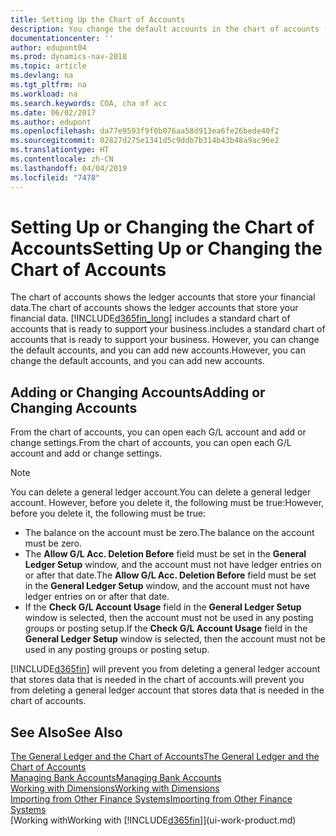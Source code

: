 ```yaml
---
title: Setting Up the Chart of Accounts
description: You change the default accounts in the chart of accounts (COA), and you can add new accounts.
documentationcenter: ''
author: edupont04
ms.prod: dynamics-nav-2018
ms.topic: article
ms.devlang: na
ms.tgt_pltfrm: na
ms.workload: na
ms.search.keywords: COA, cha of acc
ms.date: 06/02/2017
ms.author: edupont
ms.openlocfilehash: da77e9593f9f0b076aa58d913ea6fe26bede40f2
ms.sourcegitcommit: 02827d275e1341d5c9ddb7b314b43b48a9ac96e2
ms.translationtype: HT
ms.contentlocale: zh-CN
ms.lasthandoff: 04/04/2019
ms.locfileid: "7478"
---
```

# <a name="setting-up-or-changing-the-chart-of-accounts"></a><span data-ttu-id="e5ab3-103">Setting Up or Changing the Chart of Accounts</span><span class="sxs-lookup"><span data-stu-id="e5ab3-103">Setting Up or Changing the Chart of Accounts</span></span>
<span data-ttu-id="e5ab3-104">The chart of accounts shows the ledger accounts that store your financial data.</span><span class="sxs-lookup"><span data-stu-id="e5ab3-104">The chart of accounts shows the ledger accounts that store your financial data.</span></span> [!INCLUDE[d365fin_long](includes/d365fin_long_md.md)] <span data-ttu-id="e5ab3-105">includes a standard chart of accounts that is ready to support your business.</span><span class="sxs-lookup"><span data-stu-id="e5ab3-105">includes a standard chart of accounts that is ready to support your business.</span></span>
<span data-ttu-id="e5ab3-106">However, you can change the default accounts, and you can add new accounts.</span><span class="sxs-lookup"><span data-stu-id="e5ab3-106">However, you can change the default accounts, and you can add new accounts.</span></span>  

## <a name="adding-or-changing-accounts"></a><span data-ttu-id="e5ab3-107">Adding or Changing Accounts</span><span class="sxs-lookup"><span data-stu-id="e5ab3-107">Adding or Changing Accounts</span></span>
<span data-ttu-id="e5ab3-108">From the chart of accounts, you can open each G/L account and add or change settings.</span><span class="sxs-lookup"><span data-stu-id="e5ab3-108">From the chart of accounts, you can open each G/L account and add or change settings.</span></span>

> [!NOTE]  
>   <span data-ttu-id="e5ab3-109">You can delete a general ledger account.</span><span class="sxs-lookup"><span data-stu-id="e5ab3-109">You can delete a general ledger account.</span></span> <span data-ttu-id="e5ab3-110">However, before you delete it, the following must be true:</span><span class="sxs-lookup"><span data-stu-id="e5ab3-110">However, before you delete it, the following must be true:</span></span>  

* <span data-ttu-id="e5ab3-111">The balance on the account must be zero.</span><span class="sxs-lookup"><span data-stu-id="e5ab3-111">The balance on the account must be zero.</span></span>  
* <span data-ttu-id="e5ab3-112">The **Allow G/L Acc. Deletion Before** field must be set in the **General Ledger Setup** window, and the account must not have ledger entries on or after that date.</span><span class="sxs-lookup"><span data-stu-id="e5ab3-112">The **Allow G/L Acc. Deletion Before** field must be set in the **General Ledger Setup** window, and the account must not have ledger entries on or after that date.</span></span>  
* <span data-ttu-id="e5ab3-113">If the **Check G/L Account Usage** field in the **General Ledger Setup** window is selected, then the account must not be used in any posting groups or posting setup.</span><span class="sxs-lookup"><span data-stu-id="e5ab3-113">If the **Check G/L Account Usage** field in the **General Ledger Setup** window is selected, then the account must not be used in any posting groups or posting setup.</span></span>  

[!INCLUDE[d365fin](includes/d365fin_md.md)] <span data-ttu-id="e5ab3-114">will prevent you from deleting a general ledger account that stores data that is needed in the chart of accounts.</span><span class="sxs-lookup"><span data-stu-id="e5ab3-114">will prevent you from deleting a general ledger account that stores data that is needed in the chart of accounts.</span></span>  

## <a name="see-also"></a><span data-ttu-id="e5ab3-115">See Also</span><span class="sxs-lookup"><span data-stu-id="e5ab3-115">See Also</span></span>
[<span data-ttu-id="e5ab3-116">The General Ledger and the Chart of Accounts</span><span class="sxs-lookup"><span data-stu-id="e5ab3-116">The General Ledger and the Chart of Accounts</span></span>](finance-general-ledger.md)  
[<span data-ttu-id="e5ab3-117">Managing Bank Accounts</span><span class="sxs-lookup"><span data-stu-id="e5ab3-117">Managing Bank Accounts</span></span>](bank-manage-bank-accounts.md)  
[<span data-ttu-id="e5ab3-118">Working with Dimensions</span><span class="sxs-lookup"><span data-stu-id="e5ab3-118">Working with Dimensions</span></span>](finance-dimensions.md)  
[<span data-ttu-id="e5ab3-119">Importing from Other Finance Systems</span><span class="sxs-lookup"><span data-stu-id="e5ab3-119">Importing from Other Finance Systems</span></span>](upload-data.md)  
[<span data-ttu-id="e5ab3-120">Working with</span><span class="sxs-lookup"><span data-stu-id="e5ab3-120">Working with</span></span> [!INCLUDE[d365fin](includes/d365fin_md.md)]](ui-work-product.md)  

## 
